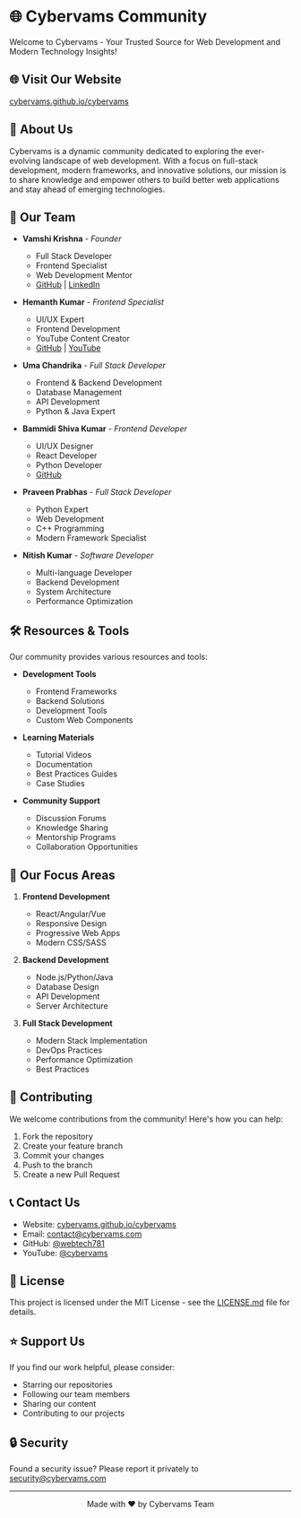 # 🌐 Cybervams Community

Welcome to Cybervams - Your Trusted Source for Web Development and Modern Technology Insights!

## 🌐 Visit Our Website
[cybervams.github.io/cybervams](https://cybervams.github.io/cybervams/)

## 🚀 About Us

Cybervams is a dynamic community dedicated to exploring the ever-evolving landscape of web development. With a focus on full-stack development, modern frameworks, and innovative solutions, our mission is to share knowledge and empower others to build better web applications and stay ahead of emerging technologies.

## 👥 Our Team

- **Vamshi Krishna** - *Founder*
  - Full Stack Developer
  - Frontend Specialist
  - Web Development Mentor
  - [GitHub](https://github.com/webtech781) | [LinkedIn](https://www.linkedin.com/in/vamsikrishna781/)

- **Hemanth Kumar** - *Frontend Specialist*
  - UI/UX Expert
  - Frontend Development
  - YouTube Content Creator
  - [GitHub](https://github.com/hemanthleo) | [YouTube](https://www.youtube.com/@HemanthLeo)

- **Uma Chandrika** - *Full Stack Developer*
  - Frontend & Backend Development
  - Database Management
  - API Development
  - Python & Java Expert

- **Bammidi Shiva Kumar** - *Frontend Developer*
  - UI/UX Designer
  - React Developer
  - Python Developer
  - [GitHub](https://github.com/Bammidishivakumar)

- **Praveen Prabhas** - *Full Stack Developer*
  - Python Expert
  - Web Development
  - C++ Programming
  - Modern Framework Specialist

- **Nitish Kumar** - *Software Developer*
  - Multi-language Developer
  - Backend Development
  - System Architecture
  - Performance Optimization

## 🛠️ Resources & Tools

Our community provides various resources and tools:

- **Development Tools**
  - Frontend Frameworks
  - Backend Solutions
  - Development Tools
  - Custom Web Components

- **Learning Materials**
  - Tutorial Videos
  - Documentation
  - Best Practices Guides
  - Case Studies

- **Community Support**
  - Discussion Forums
  - Knowledge Sharing
  - Mentorship Programs
  - Collaboration Opportunities

## 🎯 Our Focus Areas

1. **Frontend Development**
   - React/Angular/Vue
   - Responsive Design
   - Progressive Web Apps
   - Modern CSS/SASS

2. **Backend Development**
   - Node.js/Python/Java
   - Database Design
   - API Development
   - Server Architecture

3. **Full Stack Development**
   - Modern Stack Implementation
   - DevOps Practices
   - Performance Optimization
   - Best Practices

## 🤝 Contributing

We welcome contributions from the community! Here's how you can help:

1. Fork the repository
2. Create your feature branch
3. Commit your changes
4. Push to the branch
5. Create a new Pull Request

## 📞 Contact Us

- Website: [cybervams.github.io/cybervams](https://cybervams.github.io/cybervams/)
- Email: contact@cybervams.com
- GitHub: [@webtech781](https://github.com/webtech781)
- YouTube: [@cybervams](https://www.youtube.com/@cybervams)

## 📜 License

This project is licensed under the MIT License - see the [LICENSE.md](LICENSE.md) file for details.

## ⭐ Support Us

If you find our work helpful, please consider:
- Starring our repositories
- Following our team members
- Sharing our content
- Contributing to our projects

## 🔒 Security

Found a security issue? Please report it privately to security@cybervams.com

---

<p align="center">Made with ❤️ by Cybervams Team</p>
